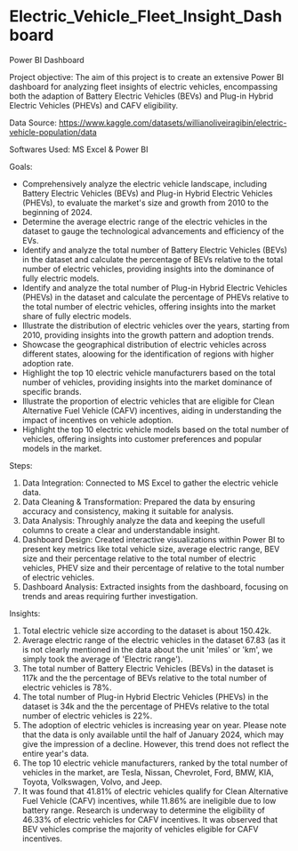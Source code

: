 # Electric_Vehicle_Fleet_Insight_Dashboard
Power BI Dashboard

Project objective: The aim of this project is to create an extensive Power BI dashboard for analyzing fleet insights of electric vehicles, encompassing both the adaption of Battery Electric Vehicles (BEVs) and Plug-in Hybrid Electric Vehicles (PHEVs) and CAFV eligibility.

Data Source: https://www.kaggle.com/datasets/willianoliveiragibin/electric-vehicle-population/data

Softwares Used: MS Excel & Power BI

Goals:
- Comprehensively analyze the electric vehicle landscape, including Battery Electric Vehicles (BEVs) and Plug-in Hybrid Electric Vehicles (PHEVs), to evaluate the market's size and growth from 2010 to the beginning of 2024.
- Determine the average electric range of the electric vehicles in the dataset to gauge the technological advancements and efficiency of the EVs.
- Identify and analyze the total number of Battery Electric Vehicles (BEVs) in the dataset and calculate the percentage of BEVs relative to the total number of electric vehicles, providing insights into the dominance of fully electric models.
- Identify and analyze the total number of Plug-in Hybrid Electric Vehicles (PHEVs) in the dataset and calculate the percentage of PHEVs relative to the total number of electric vehicles, offering insights into the market share of fully electric models.
- Illustrate the distribution of electric vehicles over the years, starting from 2010, providing insights into the growth pattern and adoption trends.
- Showcase the geographical distribution of electric vehicles across different states, aloowing for the identification of regions with higher adoption rate.
- Highlight the top 10 electric vehicle manufacturers based on the total number of vehicles, providing insights into the market dominance of specific brands.
- Illustrate the proportion of electric vehicles that are eligible for Clean Alternative Fuel Vehicle (CAFV) incentives, aiding in understanding the impact of incentives on vehicle adoption.
- Highlight the top 10 electric vehicle models based on the total number of vehicles, offering insights into customer preferences and popular models in the market.


Steps:
1. Data Integration: Connected to MS Excel to gather the electric vehicle data.
2. Data Cleaning & Transformation: Prepared the data by ensuring accuracy and consistency, making it suitable for analysis.
3. Data Analysis: Throughly analyze the data and keeping the usefull columns to create a clear and understandable insight.
4. Dashboard Design: Created interactive visualizations within Power BI to present key metrics like total vehicle size, average electric range, BEV size and their percentage relative to the total number of electric vehicles, PHEV size and their percentage of relative to the total number of electric vehicles.
5. Dashboard Analysis: Extracted insights from the dashboard, focusing on trends and areas requiring further investigation.
   
Insights:
1. Total electric vehicle size according to the dataset is about 150.42k.
2. Average electric range of the electric vehicles in the dataset 67.83 (as it is not clearly mentioned in the data about the unit 'miles' or 'km', we simply took the average of 'Electric range').
3. The total number of Battery Electric Vehicles (BEVs) in the dataset is 117k and the the percentage of BEVs relative to the total number of electric vehicles is 78%.
4. The total number of Plug-in Hybrid Electric Vehicles (PHEVs) in the dataset is 34k and the the percentage of PHEVs relative to the total number of electric vehicles is 22%.
5. The adoption of electric vehicles is increasing year on year. Please note that the data is only available until the half of January 2024, which may give the impression of a decline. However, this trend does not reflect the entire year's data.
6. The top 10 electric vehicle manufacturers, ranked by the total number of vehicles in the market, are Tesla, Nissan, Chevrolet, Ford, BMW, KIA, Toyota, Volkswagen, Volvo, and Jeep.
7. It was found that 41.81% of electric vehicles qualify for Clean Alternative Fuel Vehicle (CAFV) incentives, while 11.86% are ineligible due to low battery range. Research is underway to determine the eligibility of 46.33% of electric vehicles for CAFV incentives. It was observed that BEV vehicles comprise the majority of vehicles eligible for CAFV incentives.
   
